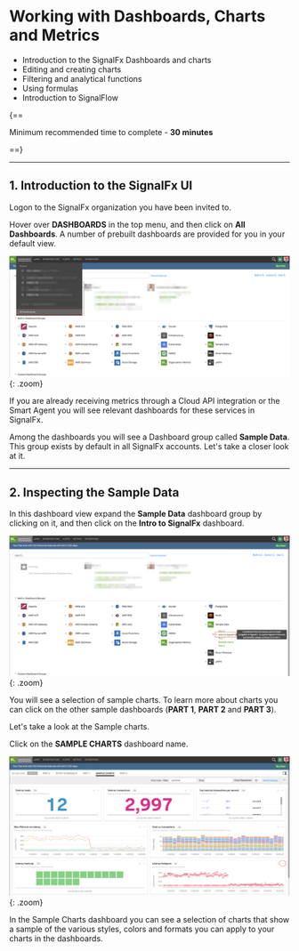 # Working with Dashboards, Charts and Metrics

* Introduction to the SignalFx Dashboards and charts
* Editing and creating charts
* Filtering and analytical functions
* Using formulas
* Introduction to SignalFlow

{==

Minimum recommended time to complete - **30 minutes**

==}

---

## 1. Introduction to the SignalFx UI

Logon to the SignalFx organization you have been invited to.

Hover over **DASHBOARDS** in the top menu, and then click on **All Dashboards**. A number of prebuilt dashboards are provided for you in your default view.

![Dashboards](../images/module1/M1-l1-1.png){: .zoom}

If you are already receiving metrics through a Cloud API integration or the Smart Agent you will see relevant dashboards for these services in SignalFx.

Among the dashboards you will see a Dashboard group called **Sample Data**. This group exists by default in all SignalFx accounts. Let's take a closer look at it.

---

## 2. Inspecting the Sample Data

In this dashboard view expand the **Sample Data** dashboard group by clicking on it, and then click on the **Intro to SignalFx** dashboard.

![Sample Data](../images/module1/M1-l1-2.png){: .zoom}

You will see a selection of sample charts. To learn more about charts you can click on the other sample dashboards (**PART 1**, **PART 2** and **PART 3**).

Let's take a look at the Sample charts. 

Click on the **SAMPLE CHARTS** dashboard name.

![Sample Data](../images/module1/M1-l1-3.png){: .zoom}

In the Sample Charts dashboard you can see a selection of charts that show a sample of the various styles, colors and formats you can apply to your charts in the dashboards.
